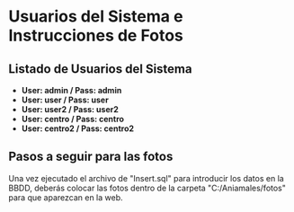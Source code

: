 # Usuarios del Sistema e Instrucciones de Fotos

## Listado de Usuarios del Sistema
- **User: admin / Pass: admin**
- **User: user / Pass: user**
- **User: user2 / Pass: user2**
- **User: centro / Pass: centro**
- **User: centro2 / Pass: centro2**

## Pasos a seguir para las fotos

Una vez ejecutado el archivo de "Insert.sql" para introducir los datos en la BBDD, deberás colocar las fotos dentro de la carpeta "C:/Aniamales/fotos" para que aparezcan en la web.